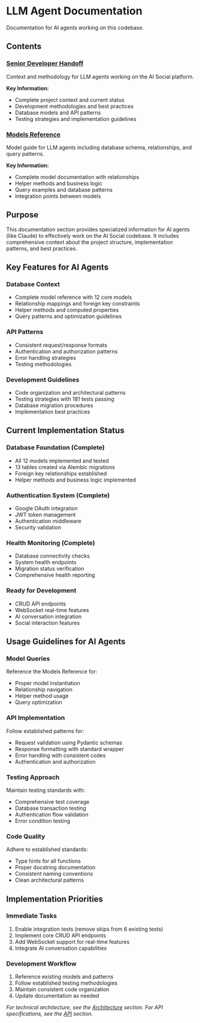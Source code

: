 # LLM Agent Documentation

Documentation for AI agents working on this codebase.

## Contents

### [Senior Developer Handoff](./handoff-prompt.md)
Context and methodology for LLM agents working on the AI Social platform.

**Key Information:**
- Complete project context and current status
- Development methodologies and best practices
- Database models and API patterns
- Testing strategies and implementation guidelines

### [Models Reference](./models-reference.md)
Model guide for LLM agents including database schema, relationships, and query patterns.

**Key Information:**
- Complete model documentation with relationships
- Helper methods and business logic
- Query examples and database patterns
- Integration points between models

## Purpose

This documentation section provides specialized information for AI agents (like Claude) to effectively work on the AI Social codebase. It includes comprehensive context about the project structure, implementation patterns, and best practices.

## Key Features for AI Agents

### Database Context
- Complete model reference with 12 core models
- Relationship mappings and foreign key constraints
- Helper methods and computed properties
- Query patterns and optimization guidelines

### API Patterns
- Consistent request/response formats
- Authentication and authorization patterns
- Error handling strategies
- Testing methodologies

### Development Guidelines
- Code organization and architectural patterns
- Testing strategies with 181 tests passing
- Database migration procedures
- Implementation best practices

## Current Implementation Status

### Database Foundation (Complete)
- All 12 models implemented and tested
- 13 tables created via Alembic migrations
- Foreign key relationships established
- Helper methods and business logic implemented

### Authentication System (Complete)
- Google OAuth integration
- JWT token management
- Authentication middleware
- Security validation

### Health Monitoring (Complete)
- Database connectivity checks
- System health endpoints
- Migration status verification
- Comprehensive health reporting

### Ready for Development
- CRUD API endpoints
- WebSocket real-time features
- AI conversation integration
- Social interaction features

## Usage Guidelines for AI Agents

### Model Queries
Reference the Models Reference for:
- Proper model instantiation
- Relationship navigation
- Helper method usage
- Query optimization

### API Implementation
Follow established patterns for:
- Request validation using Pydantic schemas
- Response formatting with standard wrapper
- Error handling with consistent codes
- Authentication and authorization

### Testing Approach
Maintain testing standards with:
- Comprehensive test coverage
- Database transaction testing
- Authentication flow validation
- Error condition testing

### Code Quality
Adhere to established standards:
- Type hints for all functions
- Proper docstring documentation
- Consistent naming conventions
- Clean architectural patterns

## Implementation Priorities

### Immediate Tasks
1. Enable integration tests (remove skips from 6 existing tests)
2. Implement core CRUD API endpoints
3. Add WebSocket support for real-time features
4. Integrate AI conversation capabilities

### Development Workflow
1. Reference existing models and patterns
2. Follow established testing methodologies
3. Maintain consistent code organization
4. Update documentation as needed

*For technical architecture, see the [Architecture](../architecture/) section.*
*For API specifications, see the [API](../api/) section.*
